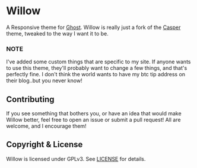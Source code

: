 # Willow

A Responsive theme for [Ghost](http://github.com/tryghost/ghost/). Willow is really just a fork of the [Casper](https://github.com/TryGhost/Casper) theme, tweaked to the way I want it to be. 

### NOTE

I've added some custom things that are specific to my site. If anyone wants to use this theme, they'll probably want to change a few things, and that's perfectly fine. I don't think the world wants to have my btc tip address on their blog..but you never know!

## Contributing

If you see something that bothers you, or have an idea that would make Willow better, feel free to open an issue or submit a pull request! All are welcome, and I encourage them!

## Copyright & License

Willow is licensed under GPLv3. See [LICENSE](./LICENSE) for details.